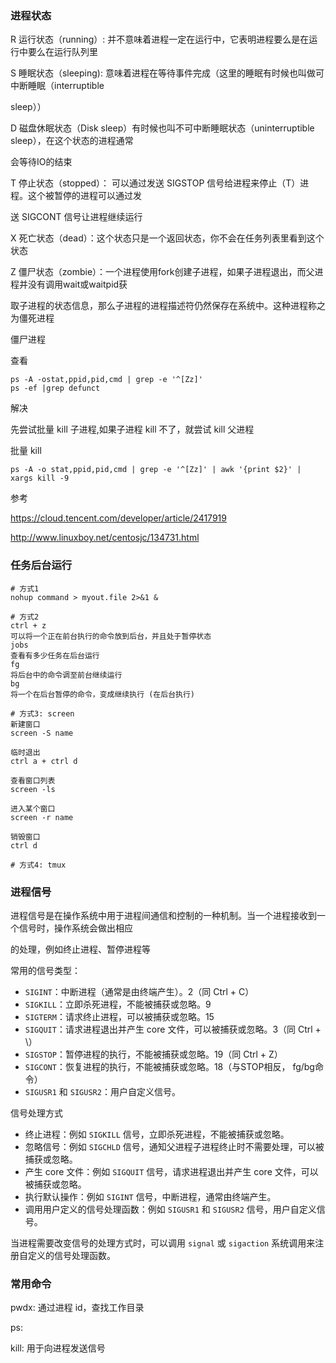 ### 进程状态

R 运行状态（running）: 并不意味着进程一定在运行中，它表明进程要么是在运行中要么在运行队列里

S 睡眠状态（sleeping): 意味着进程在等待事件完成（这里的睡眠有时候也叫做可中断睡眠（interruptible 

sleep））

D 磁盘休眠状态（Disk sleep）有时候也叫不可中断睡眠状态（uninterruptible sleep），在这个状态的进程通常

会等待IO的结束

T 停止状态（stopped）： 可以通过发送 SIGSTOP 信号给进程来停止（T）进程。这个被暂停的进程可以通过发

送 SIGCONT 信号让进程继续运行

X 死亡状态（dead）：这个状态只是一个返回状态，你不会在任务列表里看到这个状态

Z 僵尸状态（zombie）：一个进程使用fork创建子进程，如果子进程退出，而父进程并没有调用wait或waitpid获

取子进程的状态信息，那么子进程的进程描述符仍然保存在系统中。这种进程称之为僵死进程

僵尸进程

查看

```shell
ps -A -ostat,ppid,pid,cmd | grep -e '^[Zz]'
ps -ef |grep defunct
```

解决

先尝试批量 kill 子进程,如果子进程 kill 不了，就尝试 kill 父进程

批量 kill

```shell
ps -A -o stat,ppid,pid,cmd | grep -e '^[Zz]' | awk '{print $2}' | xargs kill -9
```



参考

https://cloud.tencent.com/developer/article/2417919

http://www.linuxboy.net/centosjc/134731.html



### 任务后台运行

```
# 方式1
nohup command > myout.file 2>&1 &

# 方式2
ctrl + z
可以将一个正在前台执行的命令放到后台，并且处于暂停状态
jobs
查看有多少任务在后台运行
fg
将后台中的命令调至前台继续运行
bg
将一个在后台暂停的命令，变成继续执行 (在后台执行)

# 方式3: screen
新建窗口 
screen -S name

临时退出
ctrl a + ctrl d

查看窗口列表
screen -ls

进入某个窗口
screen -r name

销毁窗口
ctrl d

# 方式4: tmux
```



### 进程信号

进程信号是在操作系统中用于进程间通信和控制的一种机制。当一个进程接收到一个信号时，操作系统会做出相应

的处理，例如终止进程、暂停进程等

常用的信号类型：

- `SIGINT`：中断进程（通常是由终端产生）。2（同 Ctrl + C）
- `SIGKILL`：立即杀死进程，不能被捕获或忽略。9
- `SIGTERM`：请求终止进程，可以被捕获或忽略。15
- `SIGQUIT`：请求进程退出并产生 core 文件，可以被捕获或忽略。3（同 Ctrl + \）
- `SIGSTOP`：暂停进程的执行，不能被捕获或忽略。19（同 Ctrl + Z）
- `SIGCONT`：恢复进程的执行，不能被捕获或忽略。18（与STOP相反， fg/bg命令）
- `SIGUSR1` 和 `SIGUSR2`：用户自定义信号。

信号处理方式

- 终止进程：例如 `SIGKILL` 信号，立即杀死进程，不能被捕获或忽略。
- 忽略信号：例如 `SIGCHLD` 信号，通知父进程子进程终止时不需要处理，可以被捕获或忽略。
- 产生 core 文件：例如 `SIGQUIT` 信号，请求进程退出并产生 core 文件，可以被捕获或忽略。
- 执行默认操作：例如 `SIGINT` 信号，中断进程，通常由终端产生。
- 调用用户定义的信号处理函数：例如 `SIGUSR1` 和 `SIGUSR2` 信号，用户自定义信号。

当进程需要改变信号的处理方式时，可以调用 `signal` 或 `sigaction` 系统调用来注册自定义的信号处理函数。



### 常用命令 

pwdx: 通过进程 id，查找工作目录

ps:

kill: 用于向进程发送信号





